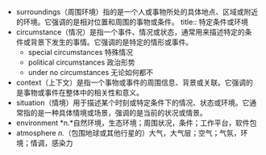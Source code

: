 - surroundings（周围环境）指的是一个人或事物所处的具体地点、区域或附近的环境。它强调的是相对位置和周围的事物或条件。
  title:: 特定条件或环境
- circumstance（情况）是指一个事件、情况或状态，通常用来描述特定的条件或背景下发生的事情。它强调的是特定的情形或事件。
	- special circumstances 特殊情况
	- political circumstances 政治形势
	- under no circumstances 无论如何都不
- context（上下文）是指一个事物或事件的周围信息、背景或关联。它强调的是事物或事件在整体中的相关性和意义。
- situation（情境）用于描述某个时刻或特定条件下的情况、状态或环境。它通常指的是一种具体情境或场景，强调的是当前的状况或情景。
- environment *n.*自然环境，生态环境；周围状况，条件；工作平台，软件包
- atmosphere *n.*（包围地球或其他行星的）大气，大气层；空气；气氛，环境；情调，感染力